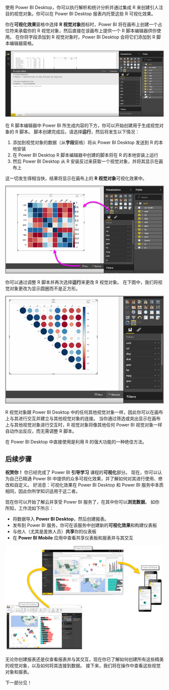 使用 Power BI Desktop，你可以执行解析和统计分析并通过集成 R 来创建引人注目的视觉对象。你可以在 Power BI Desktop 报表内托管这些 R 可视化效果。

你在**可视化效果**窗格中选择 **R 视觉对象**图标时，Power BI 将在画布上创建一个占位符来承载你的 R 视觉对象，然后直接在该画布上提供一个 R 脚本编辑器供你使用。 在你将字段添加到 R 视觉对象时，Power BI Desktop 会将它们添加到 R 脚本编辑器窗格。

![](media/3-11h-r-visual-integration/3-11h_1.png)

在 R 脚本编辑器中 Power BI 所生成内容的下方，你可以开始创建用于生成视觉对象的 R 脚本。 脚本创建完成后，请选择**运行**，然后将发生以下情况：

1. 添加到视觉对象的数据（从**字段**窗格）将从 Power BI Desktop 发送到 R 的本地安装
2. 在 Power BI Desktop R 脚本编辑器中创建的脚本将在 R 的本地安装上运行
3. 然后 Power BI Desktop 从 R 安装反过来获取一个视觉对象，并将其显示在画布上

这一切发生得相当快，结果将显示在画布上的 **R 视觉对象**可视化效果中。

![](media/3-11h-r-visual-integration/3-11h_2.png)

你可以通过调整 R 脚本并再次选择**运行**来更改 R 视觉对象。 在下图中，我们将视觉对象更改为显示圆圈而不是正方形。

![](media/3-11h-r-visual-integration/3-11h_3.png)

R 视觉对象跟 Power BI Desktop 中的任何其他视觉对象一样，因此你可以在画布上与其进行交互并建立与其他视觉对象的连接。 当你通过筛选或突出显示在画布上与其他视觉对象进行交互时，R 视觉对象将像其他任何 Power BI 视觉对象一样自动作出反应，而无需调整 R 脚本。

在 Power BI Desktop 中直接使用是利用 R 的强大功能的一种绝佳方法。

## <a name="next-steps"></a>后续步骤
**祝贺你！** 你已经完成了 Power BI **引导学习** 课程的**可视化**部分。 现在，你可以认为自己已精通 Power BI 中提供的众多可视化效果，并了解如何对其进行使用、修改和自定义。 好消息：可视化效果在 Power BI Desktop 和 Power BI 服务中本质相同，因此你所学知识适用于这二者。

现在你可以开始了解云并享受 Power BI 服务了，在其中你可以**浏览数据**。 如你所知，工作流如下所示：

* 将数据导入 **Power BI Desktop**，然后创建报表。
* 发布到 Power BI 服务，你可在该服务中创建新的**可视化效果**和构建仪表板
* 与他人（尤其是差旅人员）**共享**你的仪表板
* 在 **Power BI Mobile** 应用中查看共享仪表板和报表并与其交互

![](media/3-11h-r-visual-integration/c0a1_1.png)

无论你创建报表还是仅查看报表并与其交互，现在你已了解如何创建所有这些精美的视觉对象，以及如何将其连接到数据。 接下来，我们将在操作中查看这些视觉对象和报表。

下一部分见！

